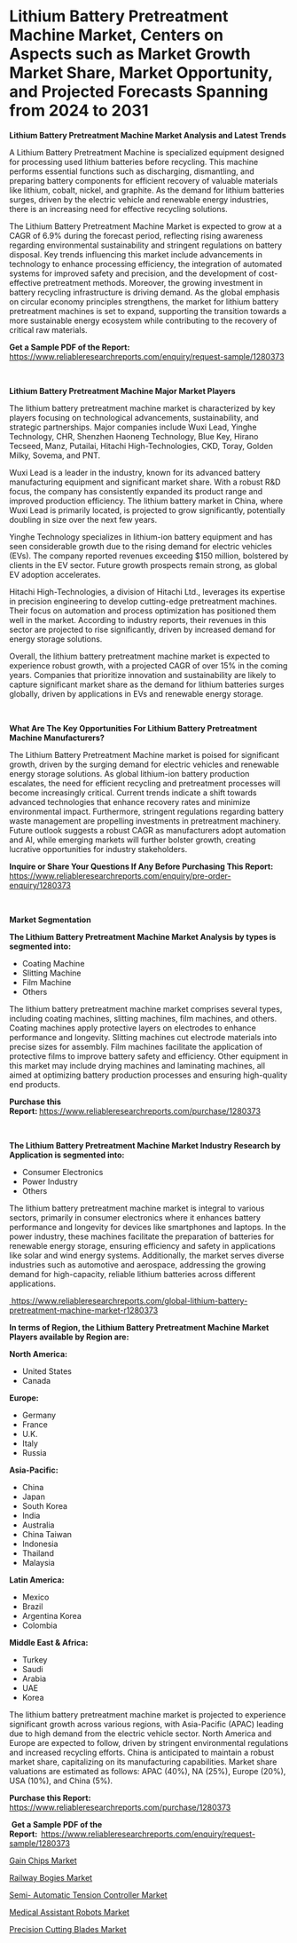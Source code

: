<p><h1>Lithium Battery Pretreatment Machine Market, Centers on Aspects such as Market Growth Market Share, Market Opportunity, and Projected Forecasts Spanning from 2024 to 2031</h1></p><p><strong>Lithium Battery Pretreatment Machine Market Analysis and Latest Trends</strong></p>
<p><p>A Lithium Battery Pretreatment Machine is specialized equipment designed for processing used lithium batteries before recycling. This machine performs essential functions such as discharging, dismantling, and preparing battery components for efficient recovery of valuable materials like lithium, cobalt, nickel, and graphite. As the demand for lithium batteries surges, driven by the electric vehicle and renewable energy industries, there is an increasing need for effective recycling solutions.</p><p>The Lithium Battery Pretreatment Machine Market is expected to grow at a CAGR of 6.9% during the forecast period, reflecting rising awareness regarding environmental sustainability and stringent regulations on battery disposal. Key trends influencing this market include advancements in technology to enhance processing efficiency, the integration of automated systems for improved safety and precision, and the development of cost-effective pretreatment methods. Moreover, the growing investment in battery recycling infrastructure is driving demand. As the global emphasis on circular economy principles strengthens, the market for lithium battery pretreatment machines is set to expand, supporting the transition towards a more sustainable energy ecosystem while contributing to the recovery of critical raw materials.</p></p>
<p><strong>Get a Sample PDF of the Report:&nbsp;</strong> <a href="https://www.reliableresearchreports.com/enquiry/request-sample/1280373?utm_campaign=37&utm_medium=2&utm_source=Github&utm_content=ia&utm_term=29092024&utm_id=lithium-battery-pretreatment-machine">https://www.reliableresearchreports.com/enquiry/request-sample/1280373</a></p>
<p>&nbsp;</p>
<p><strong>Lithium Battery Pretreatment Machine Major Market Players</strong></p>
<p><p>The lithium battery pretreatment machine market is characterized by key players focusing on technological advancements, sustainability, and strategic partnerships. Major companies include Wuxi Lead, Yinghe Technology, CHR, Shenzhen Haoneng Technology, Blue Key, Hirano Tecseed, Manz, Putailai, Hitachi High-Technologies, CKD, Toray, Golden Milky, Sovema, and PNT.</p><p>Wuxi Lead is a leader in the industry, known for its advanced battery manufacturing equipment and significant market share. With a robust R&D focus, the company has consistently expanded its product range and improved production efficiency. The lithium battery market in China, where Wuxi Lead is primarily located, is projected to grow significantly, potentially doubling in size over the next few years.</p><p>Yinghe Technology specializes in lithium-ion battery equipment and has seen considerable growth due to the rising demand for electric vehicles (EVs). The company reported revenues exceeding $150 million, bolstered by clients in the EV sector. Future growth prospects remain strong, as global EV adoption accelerates.</p><p>Hitachi High-Technologies, a division of Hitachi Ltd., leverages its expertise in precision engineering to develop cutting-edge pretreatment machines. Their focus on automation and process optimization has positioned them well in the market. According to industry reports, their revenues in this sector are projected to rise significantly, driven by increased demand for energy storage solutions.</p><p>Overall, the lithium battery pretreatment machine market is expected to experience robust growth, with a projected CAGR of over 15% in the coming years. Companies that prioritize innovation and sustainability are likely to capture significant market share as the demand for lithium batteries surges globally, driven by applications in EVs and renewable energy storage.</p></p>
<p>&nbsp;</p>
<p><strong>What Are The Key Opportunities For Lithium Battery Pretreatment Machine Manufacturers?</strong></p>
<p><p>The Lithium Battery Pretreatment Machine market is poised for significant growth, driven by the surging demand for electric vehicles and renewable energy storage solutions. As global lithium-ion battery production escalates, the need for efficient recycling and pretreatment processes will become increasingly critical. Current trends indicate a shift towards advanced technologies that enhance recovery rates and minimize environmental impact. Furthermore, stringent regulations regarding battery waste management are propelling investments in pretreatment machinery. Future outlook suggests a robust CAGR as manufacturers adopt automation and AI, while emerging markets will further bolster growth, creating lucrative opportunities for industry stakeholders.</p></p>
<p><strong>Inquire or Share Your Questions If Any Before Purchasing This Report:</strong> <a href="https://www.reliableresearchreports.com/enquiry/pre-order-enquiry/1280373?utm_campaign=37&utm_medium=2&utm_source=Github&utm_content=ia&utm_term=29092024&utm_id=lithium-battery-pretreatment-machine">https://www.reliableresearchreports.com/enquiry/pre-order-enquiry/1280373</a></p>
<p>&nbsp;</p>
<p><strong>Market Segmentation</strong></p>
<p><strong>The Lithium Battery Pretreatment Machine Market Analysis by types is segmented into:</strong></p>
<p><ul><li>Coating Machine</li><li>Slitting Machine</li><li>Film Machine</li><li>Others</li></ul></p>
<p><p>The lithium battery pretreatment machine market comprises several types, including coating machines, slitting machines, film machines, and others. Coating machines apply protective layers on electrodes to enhance performance and longevity. Slitting machines cut electrode materials into precise sizes for assembly. Film machines facilitate the application of protective films to improve battery safety and efficiency. Other equipment in this market may include drying machines and laminating machines, all aimed at optimizing battery production processes and ensuring high-quality end products.</p></p>
<p><strong>Purchase this Report:&nbsp;</strong><a href="https://www.reliableresearchreports.com/purchase/1280373?utm_campaign=37&utm_medium=2&utm_source=Github&utm_content=ia&utm_term=29092024&utm_id=lithium-battery-pretreatment-machine">https://www.reliableresearchreports.com/purchase/1280373</a></p>
<p>&nbsp;</p>
<p><strong>The Lithium Battery Pretreatment Machine Market Industry Research by Application is segmented into:</strong></p>
<p><ul><li>Consumer Electronics</li><li>Power Industry</li><li>Others</li></ul></p>
<p><p>The lithium battery pretreatment machine market is integral to various sectors, primarily in consumer electronics where it enhances battery performance and longevity for devices like smartphones and laptops. In the power industry, these machines facilitate the preparation of batteries for renewable energy storage, ensuring efficiency and safety in applications like solar and wind energy systems. Additionally, the market serves diverse industries such as automotive and aerospace, addressing the growing demand for high-capacity, reliable lithium batteries across different applications.</p></p>
<p><a href="https://www.reliableresearchreports.com/global-lithium-battery-pretreatment-machine-market-r1280373?utm_campaign=37&utm_medium=2&utm_source=Github&utm_content=ia&utm_term=29092024&utm_id=lithium-battery-pretreatment-machine">&nbsp;https://www.reliableresearchreports.com/global-lithium-battery-pretreatment-machine-market-r1280373</a></p>
<p><strong>In terms of Region, the Lithium Battery Pretreatment Machine Market Players available by Region are:</strong></p>
<p>
    <p> <strong> North America: </strong>
        <ul>
            <li>United States</li>
            <li>Canada</li>
        </ul>
        </p> 
    <p> <strong> Europe: </strong>
        <ul>
            <li>Germany</li>
            <li>France</li>
            <li>U.K.</li>
            <li>Italy</li>
            <li>Russia</li>
        </ul>
        </p> 
    <p> <strong> Asia-Pacific: </strong>
        <ul>
            <li>China</li>
            <li>Japan</li>
            <li>South Korea</li>
            <li>India</li>
            <li>Australia</li>
            <li>China Taiwan</li>
            <li>Indonesia</li>
            <li>Thailand</li>
            <li>Malaysia</li>
        </ul>
        </p> 
    <p> <strong> Latin America: </strong>
        <ul>
            <li>Mexico</li>
            <li>Brazil</li>
            <li>Argentina Korea</li>
            <li>Colombia</li>
        </ul>
        </p> 
    <p> <strong> Middle East & Africa: </strong>
        <ul>
            <li>Turkey</li>
            <li>Saudi</li>
            <li>Arabia</li>
            <li>UAE</li>
            <li>Korea</li>
        </ul>
    </p>
    </p>
<p><p>The lithium battery pretreatment machine market is projected to experience significant growth across various regions, with Asia-Pacific (APAC) leading due to high demand from the electric vehicle sector. North America and Europe are expected to follow, driven by stringent environmental regulations and increased recycling efforts. China is anticipated to maintain a robust market share, capitalizing on its manufacturing capabilities. Market share valuations are estimated as follows: APAC (40%), NA (25%), Europe (20%), USA (10%), and China (5%).</p></p>
<p><strong>Purchase this Report: </strong><a href="https://www.reliableresearchreports.com/purchase/1280373?utm_campaign=37&utm_medium=2&utm_source=Github&utm_content=ia&utm_term=29092024&utm_id=lithium-battery-pretreatment-machine">https://www.reliableresearchreports.com/purchase/1280373</a></p>
<p>&nbsp;<strong>Get a Sample PDF of the Report:&nbsp;&nbsp;</strong><a href="https://www.reliableresearchreports.com/enquiry/request-sample/1280373?utm_campaign=37&utm_medium=2&utm_source=Github&utm_content=ia&utm_term=29092024&utm_id=lithium-battery-pretreatment-machine">https://www.reliableresearchreports.com/enquiry/request-sample/1280373</a></p>
<p><strong></strong></p>
<p><p><a href="https://issuu.com/reportprime-2/docs/gain-chips-market-size-2030.pptx_9b5b2b0bff2800?utm_campaign=37&utm_medium=2&utm_source=Github&utm_content=ia&utm_term=29092024&utm_id=lithium-battery-pretreatment-machine">Gain Chips Market</a></p><p><a href="https://www.linkedin.com/pulse/global-railway-bogies-industry-analysis-share-growth-trends-no3ne?utm_campaign=37&utm_medium=2&utm_source=Github&utm_content=ia&utm_term=29092024&utm_id=lithium-battery-pretreatment-machine">Railway Bogies Market</a></p><p><a href="https://github.com/ChristianClark406/Market-Research-Report-List-1/blob/main/semi-automatic-tension-controller-market.md?utm_campaign=37&utm_medium=2&utm_source=Github&utm_content=ia&utm_term=29092024&utm_id=lithium-battery-pretreatment-machine">Semi- Automatic Tension Controller Market</a></p><p><a href="https://www.linkedin.com/pulse/pioneering-growth-analyzing-global-medical-assistant-robots-eesbe?utm_campaign=37&utm_medium=2&utm_source=Github&utm_content=ia&utm_term=29092024&utm_id=lithium-battery-pretreatment-machine">Medical Assistant Robots Market</a></p><p><a href="https://issuu.com/reportprime-2/docs/precision-cutting-blades-market-siz_48397127800815?utm_campaign=37&utm_medium=2&utm_source=Github&utm_content=ia&utm_term=29092024&utm_id=lithium-battery-pretreatment-machine">Precision Cutting Blades Market</a></p></p>